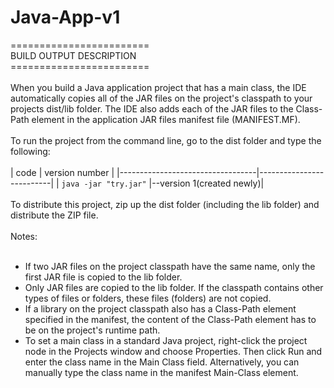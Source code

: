 # Java-App-v1

======================== <br/>
BUILD OUTPUT DESCRIPTION  <br/>
========================  <br/>
<br/>
When you build a Java application project that has a main class, the IDE
automatically copies all of the JAR
files on the project's classpath to your projects dist/lib folder. The IDE
also adds each of the JAR files to the Class-Path element in the application
JAR files manifest file (MANIFEST.MF).
<br/><br/>
To run the project from the command line, go to the dist folder and
type the following:
<br/><br/>
| code                             |   version number         |
|----------------------------------|--------------------------|
| <code>java -jar "try.jar"</code> |--version 1(created newly)|
<br/><br/>
To distribute this project, zip up the dist folder (including the lib folder)
and distribute the ZIP file.
<br/><br/>
Notes:
<br/><br/>
* If two JAR files on the project classpath have the same name, only the first
JAR file is copied to the lib folder.
* Only JAR files are copied to the lib folder.
If the classpath contains other types of files or folders, these files (folders)
are not copied.
* If a library on the project classpath also has a Class-Path element
specified in the manifest, the content of the Class-Path element has to be on
the project's runtime path.
* To set a main class in a standard Java project, right-click the project node
in the Projects window and choose Properties. Then click Run and enter the
class name in the Main Class field. Alternatively, you can manually type the
class name in the manifest Main-Class element.
